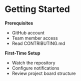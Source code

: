# Getting Started

**Prerequisites**
- GitHub account
- Team member access
- Read CONTRIBUTING.md

**First-Time Setup**
- Watch the repository
- Configure notifications
- Review project board structure
